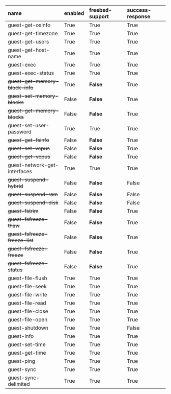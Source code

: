 | name                            | enabled   | freebsd-support   | success-response   |
|:--------------------------------|:----------|:------------------|:-------------------|
| guest-get-osinfo                | True      | True              | True               |
| guest-get-timezone              | True      | True              | True               |
| guest-get-users                 | True      | True              | True               |
| guest-get-host-name             | True      | True              | True               |
| guest-exec                      | True      | True              | True               |
| guest-exec-status               | True      | True              | True               |
| ~~guest-get-memory-block-info~~ | True      | **False**         | True               |
| ~~guest-set-memory-blocks~~     | False     | **False**         | True               |
| ~~guest-get-memory-blocks~~     | False     | **False**         | True               |
| guest-set-user-password         | True      | True              | True               |
| ~~guest-get-fsinfo~~            | False     | **False**         | True               |
| ~~guest-set-vcpus~~             | False     | **False**         | True               |
| ~~guest-get-vcpus~~             | False     | **False**         | True               |
| guest-network-get-interfaces    | True      | True              | True               |
| ~~guest-suspend-hybrid~~        | False     | **False**         | False              |
| ~~guest-suspend-ram~~           | False     | **False**         | False              |
| ~~guest-suspend-disk~~          | False     | **False**         | False              |
| ~~guest-fstrim~~                | False     | **False**         | True               |
| ~~guest-fsfreeze-thaw~~         | False     | **False**         | True               |
| ~~guest-fsfreeze-freeze-list~~  | False     | **False**         | True               |
| ~~guest-fsfreeze-freeze~~       | False     | **False**         | True               |
| ~~guest-fsfreeze-status~~       | False     | **False**         | True               |
| guest-file-flush                | True      | True              | True               |
| guest-file-seek                 | True      | True              | True               |
| guest-file-write                | True      | True              | True               |
| guest-file-read                 | True      | True              | True               |
| guest-file-close                | True      | True              | True               |
| guest-file-open                 | True      | True              | True               |
| guest-shutdown                  | True      | True              | False              |
| guest-info                      | True      | True              | True               |
| guest-set-time                  | True      | True              | True               |
| guest-get-time                  | True      | True              | True               |
| guest-ping                      | True      | True              | True               |
| guest-sync                      | True      | True              | True               |
| guest-sync-delimited            | True      | True              | True               |
